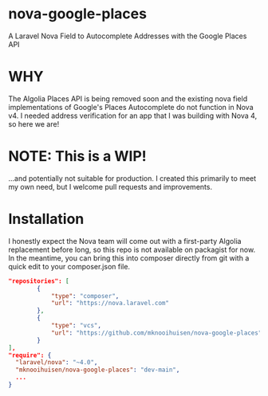 # nova-google-places
A Laravel Nova Field to Autocomplete Addresses with the Google Places API

# WHY
The Algolia Places API is being removed soon and the existing nova field implementations of Google's Places Autocomplete do not function in Nova v4. I needed address verification for an app that I was building with Nova 4, so here we are!

# NOTE: This is a WIP! 
...and potentially not suitable for production.  I created this primarily to meet my own need, but I welcome pull requests and improvements.

# Installation
I honestly expect the Nova team will come out with a first-party Algolia replacement before long, so this repo is not available on packagist for now.  In the meantime, you can bring this into composer directly from git with a quick edit to your composer.json file.

```json
"repositories": [
        {
            "type": "composer",
            "url": "https://nova.laravel.com"
        },
        {
            "type": "vcs",
            "url": "https://github.com/mknooihuisen/nova-google-places"
        }
],
"require": {
  "laravel/nova": "~4.0",
  "mknooihuisen/nova-google-places": "dev-main",
  ...
}
```
